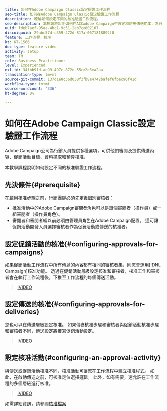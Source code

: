 ```yaml
---
title: 如何在Adobe Campaign Classic設定驗證工作流程
seo-title: 如何在Adobe Campaign Classic設定驗證工作流程
description: 瞭解如何設定不同的核准驗證工作流程。
seo-description: 本視訊將說明如何在ACCAdobe Campaign中設定和使用傳送範本，為行銷人員提供數種選項，供他們檢閱和提供傳送內容、促銷活動目標、資料擷取和預算核准。 本教學課程說明如何設定不同的核准驗證工作流程。
uuid: fdeb7aef-95aa-4bc1-9c51-2eb7ce802107
discoiquuid: 29abc57d-c359-472d-817a-0671818894f0
feature: 工作流程，核准
kt: KT-1566
doc-type: feature video
activity: setup
team: TM
role: Business Practitioner
level: Experienced
exl-id: 34fbb91d-ae99-497c-872e-55ce2e6ea2aa
translation-type: tm+mt
source-git-commit: 137d1e0c36d038f3fb8a4742bafef6fbac96f41d
workflow-type: tm+mt
source-wordcount: '336'
ht-degree: 0%

---
```


# 如何在Adobe Campaign Classic設定驗證工作流程

Adobe Campaign公司為行銷人員提供多種選項，可供他們審閱及提供傳送內容、促銷活動目標、資料擷取和預算核准。

本教學課程說明如何設定不同的核准驗證工作流程。

## 先決條件{#prerequisite}

在啟用核准步驟之前，行銷團隊必須先定義個別審核者：

* 批准活動中的Adobe Campaign審閱者角色可以是單個審閱者（操作員）或一組審閱者（操作員角色）。
* 審閱者和審閱者組以前必須由管理員角色在Adobe Campaign配置。 這可讓促銷活動開發人員選擇審核者作為促銷活動或傳送的核准者。

## 設定促銷活動的核准{#configuring-approvals-for-campaigns}

如果促銷活動工作流程中所有傳遞的內容都有相同的審核者集，則您會運用[!DNL Campaign]核准功能。 透過在促銷活動層級設定核准和審核者，核准工作和審核者會在執行工作流程後，下推至工作流程的每個傳送活動。

>[!VIDEO](https://video.tv.adobe.com/v/25175?quality=12)

## 設定傳送的核准{#configuring-approvals-for-deliveries}

您也可以在傳送層級設定核准。 如果傳送核准步驟和審核者與促銷活動核准步驟和審核者不同，傳送設定將覆寫促銷活動設定。

>[!VIDEO](https://video.tv.adobe.com/v/25176?quality=12)

## 設定核准活動{#configuring-an-approval-activity}

與傳送或促銷活動核准不同，核准活動可讓您在工作流程中建立核准程式。 如此，在啟動傳送之前，可核准定位選擇邏輯。 此外，如有需要，還允許在工作流程的多個層級進行核准。

>[!VIDEO](https://video.tv.adobe.com/v/25174?quality=12)

如需詳細資訊，請參閱[核准檔案](https://docs.adobe.com/help/en/campaign-classic/using/automating-with-workflows/flow-control-activities/approval.html)
